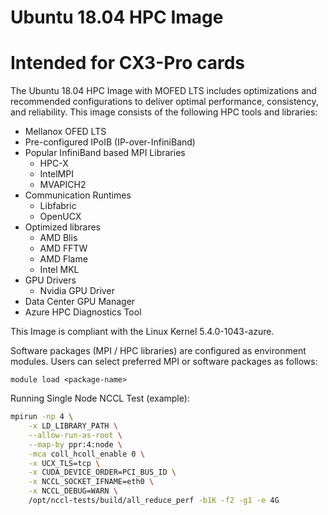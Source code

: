 # Ubuntu 18.04 HPC Image
# Intended for CX3-Pro cards

The Ubuntu 18.04 HPC Image with MOFED LTS includes optimizations and recommended configurations to deliver optimal performance,
consistency, and reliability. This image consists of the following HPC tools and libraries:

- Mellanox OFED LTS
- Pre-configured IPoIB (IP-over-InfiniBand)
- Popular InfiniBand based MPI Libraries
  - HPC-X
  - IntelMPI
  - MVAPICH2
- Communication Runtimes
  - Libfabric
  - OpenUCX
- Optimized librares
  - AMD Blis
  - AMD FFTW
  - AMD Flame
  - Intel MKL
- GPU Drivers
  - Nvidia GPU Driver
- Data Center GPU Manager
- Azure HPC Diagnostics Tool

This Image is compliant with the Linux Kernel 5.4.0-1043-azure.

Software packages (MPI / HPC libraries) are configured as environment modules. Users can select preferred MPI or software packages as follows:

`module load <package-name>`

Running Single Node NCCL Test (example):

```sh
mpirun -np 4 \
    -x LD_LIBRARY_PATH \
    --allow-run-as-root \
    --map-by ppr:4:node \
    -mca coll_hcoll_enable 0 \
    -x UCX_TLS=tcp \
    -x CUDA_DEVICE_ORDER=PCI_BUS_ID \
    -x NCCL_SOCKET_IFNAME=eth0 \
    -x NCCL_DEBUG=WARN \
    /opt/nccl-tests/build/all_reduce_perf -b1K -f2 -g1 -e 4G
```
